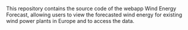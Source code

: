 This repository contains the source code of the webapp Wind Energy Forecast, allowing users to view the forecasted wind energy for existing wind power plants in Europe and to access the data.
